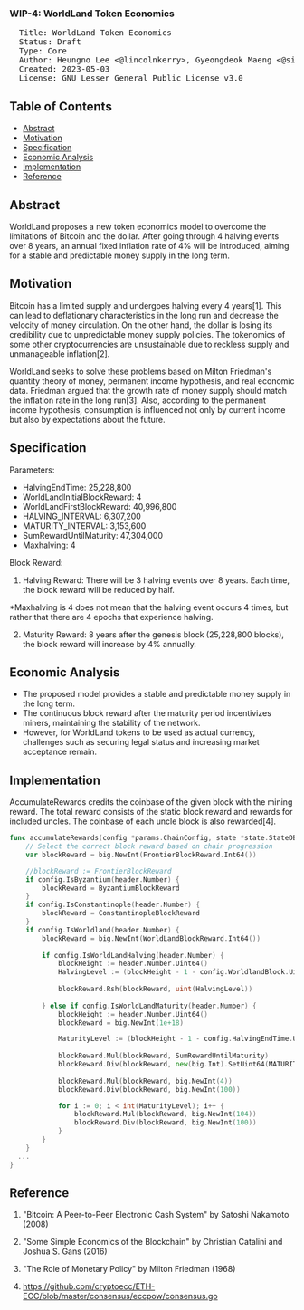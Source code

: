 ### WIP-4: WorldLand Token Economics

<pre>
  Title: WorldLand Token Economics
  Status: Draft
  Type: Core
  Author: Heungno Lee <@lincolnkerry>, Gyeongdeok Maeng <@siddharth0a>, Seungmin Kim <@smin-k>
  Created: 2023-05-03
  License: GNU Lesser General Public License v3.0
</pre>

## Table of Contents
* [Abstract](#abstract)
* [Motivation](#motivation)
* [Specification](#specification)
* [Economic Analysis](#economic-analysis)
* [Implementation](#implementation)
* [Reference](#reference)


## Abstract
WorldLand proposes a new token economics model to overcome the limitations of Bitcoin and the dollar. After going through 4 halving events over 8 years, an annual fixed inflation rate of 4% will be introduced, aiming for a stable and predictable money supply in the long term.

## Motivation
Bitcoin has a limited supply and undergoes halving every 4 years[1]. This can lead to deflationary characteristics in the long run and decrease the velocity of money circulation. On the other hand, the dollar is losing its credibility due to unpredictable money supply policies. The tokenomics of some other cryptocurrencies are unsustainable due to reckless supply and unmanageable inflation[2].

WorldLand seeks to solve these problems based on Milton Friedman's quantity theory of money, permanent income hypothesis, and real economic data. Friedman argued that the growth rate of money supply should match the inflation rate in the long run[3]. Also, according to the permanent income hypothesis, consumption is influenced not only by current income but also by expectations about the future.

## Specification
Parameters:
- HalvingEndTime: 25,228,800
- WorldLandInitialBlockReward: 4
- WorldLandFirstBlockReward: 40,996,800
- HALVING_INTERVAL: 6,307,200
- MATURITY_INTERVAL: 3,153,600
- SumRewardUntilMaturity: 47,304,000
- Maxhalving: 4

Block Reward:
1. Halving Reward: There will be 3 halving events over 8 years. Each time, the block reward will be reduced by half. 

\*Maxhalving is 4 does not mean that the halving event occurs 4 times, but rather that there are 4 epochs that experience halving.

2. Maturity Reward: 8 years after the genesis block (25,228,800 blocks), the block reward will increase by 4% annually.


## Economic Analysis
- The proposed model provides a stable and predictable money supply in the long term.
- The continuous block reward after the maturity period incentivizes miners, maintaining the stability of the network.
- However, for WorldLand tokens to be used as actual currency, challenges such as securing legal status and increasing market acceptance remain.

## Implementation


AccumulateRewards credits the coinbase of the given block with the mining reward. The total reward consists of the static block reward and rewards for included uncles. The coinbase of each uncle block is also rewarded[4].

```go
func accumulateRewards(config *params.ChainConfig, state *state.StateDB, header *types.Header, uncles []*types.Header) {
	// Select the correct block reward based on chain progression
	var blockReward = big.NewInt(FrontierBlockReward.Int64())

	//blockReward := FrontierBlockReward
	if config.IsByzantium(header.Number) {
		blockReward = ByzantiumBlockReward
	}
	if config.IsConstantinople(header.Number) {
		blockReward = ConstantinopleBlockReward
	}
	if config.IsWorldland(header.Number) {
		blockReward = big.NewInt(WorldLandBlockReward.Int64())
		
		if config.IsWorldLandHalving(header.Number) {
			blockHeight := header.Number.Uint64()
			HalvingLevel := (blockHeight - 1 - config.WorldlandBlock.Uint64()) / HALVING_INTERVAL
			
			blockReward.Rsh(blockReward, uint(HalvingLevel))
			
		} else if config.IsWorldLandMaturity(header.Number) {
			blockHeight := header.Number.Uint64()
			blockReward = big.NewInt(1e+18)

			MaturityLevel := (blockHeight - 1 - config.HalvingEndTime.Uint64()) / MATURITY_INTERVAL
						
			blockReward.Mul(blockReward, SumRewardUntilMaturity)
			blockReward.Div(blockReward, new(big.Int).SetUint64(MATURITY_INTERVAL)) 
			
			blockReward.Mul(blockReward, big.NewInt(4))
			blockReward.Div(blockReward, big.NewInt(100))

			for i := 0; i < int(MaturityLevel); i++ {
				blockReward.Mul(blockReward, big.NewInt(104))
				blockReward.Div(blockReward, big.NewInt(100))
			}	
		}
	}
  ...
}
```



## Reference

1. "Bitcoin: A Peer-to-Peer Electronic Cash System" by Satoshi Nakamoto (2008)

2. "Some Simple Economics of the Blockchain" by Christian Catalini and Joshua S. Gans (2016)

3. "The Role of Monetary Policy" by Milton Friedman (1968)

4. https://github.com/cryptoecc/ETH-ECC/blob/master/consensus/eccpow/consensus.go
